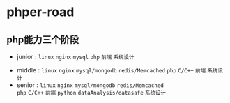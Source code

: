 # phper-road
## php能力三个阶段
* junior : `linux` `nginx` `mysql` `php` `前端` `系统设计`
- middle : `linux` `nginx` `mysql/mongodb` `redis/Memcached` `php` `C/C++` `前端` `系统设计`
- senior : `linux` `nginx` `mysql/mongodb` `redis/Memcached`  
          `php` `C/C++` `前端` `python` `dataAnalysis/datasafe` `系统设计`
